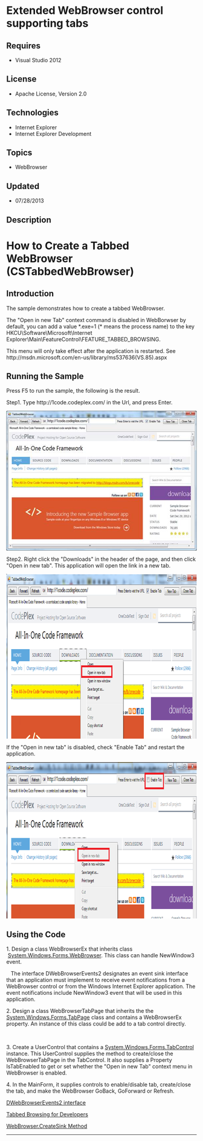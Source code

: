 # Extended WebBrowser control supporting tabs
## Requires
- Visual Studio 2012
## License
- Apache License, Version 2.0
## Technologies
- Internet Explorer
- Internet Explorer Development
## Topics
- WebBrowser
## Updated
- 07/28/2013
## Description

<h1>How to Create a Tabbed <span class="SpellE">WebBrowser</span> (<span class="SpellE">CSTabbedWebBrowser</span>)</h1>
<h2>Introduction</h2>
<p class="MsoNormal">The sample demonstrates how to create a tabbed <span class="SpellE">
WebBrowser</span>. </p>
<p class="MsoNormal">The &quot;Open in new Tab&quot; context command is disabled in
<span class="SpellE">WebBorwser</span> by default, you can add a value *.exe=1 (* means the process name) to the key HKCU\Software\Microsoft\Internet Explorer\Main\<span class="SpellE">FeatureControl</span>\FEATURE_TABBED_BROWSING.
</p>
<p class="MsoNormal">This menu will only take effect after the application is restarted. See http://msdn.microsoft.com/en-us/library/<span class="GramE">ms537636(</span>VS.85).aspx
</p>
<h2>Running the Sample</h2>
<p class="MsoNormal">Press F5 to run the sample, the following is the result.</p>
<p class="MsoNormal">Step1. Type http://1code.codeplex.com/ in the <span class="SpellE">
<span class="GramE">Url</span></span>, and press Enter. </p>
<p class="MsoNormal"><span style=""><img src="93202-image.png" alt="" width="576" height="370" align="middle">
</span></p>
<p class="MsoNormal">Step2. Right click the &quot;Downloads&quot; in the header of the page, and then click &quot;Open in new tab&quot;. This application will open the link in a new tab.
</p>
<p class="MsoNormal"><span style=""><img src="93203-image.png" alt="" width="933" height="436" align="middle">
</span></p>
<p class="MsoNormal">If the &quot;Open in new tab&quot; is disabled, check &quot;Enable Tab&quot; and restart the application.
</p>
<p class="MsoNormal"><span style=""><img src="93204-image.png" alt="" width="931" height="414" align="middle">
</span></p>
<h2>Using the Code</h2>
<p class="MsoNormal" style="margin-bottom:0in; margin-bottom:.0001pt; line-height:normal; text-autospace:none">
</p>
<p class="MsoNormal" style="margin-bottom:0in; margin-bottom:.0001pt; line-height:normal; text-autospace:none">
1. Design a class <span class="SpellE">WebBrowserEx</span> that inherits <span class="GramE">
class <span style="">&nbsp;</span><span class="SpellE"><a class="libraryLink" href="http://msdn.microsoft.com/en-US/library/System.Windows.Forms.WebBrowser.aspx" target="_blank" title="Auto generated link to System.Windows.Forms.WebBrowser">System.Windows.Forms.WebBrowser</a></span></span>. This class can handle NewWindow3 event.
</p>
<p class="MsoNormal" style="margin-bottom:0in; margin-bottom:.0001pt; line-height:normal; text-autospace:none">
</p>
<p class="MsoNormal" style="margin-bottom:0in; margin-bottom:.0001pt; line-height:normal; text-autospace:none">
<span style="">&nbsp;&nbsp; </span>The interface DWebBrowserEvents2 designates an event sink interface that an application must implement to receive event notifications from a
<span class="SpellE">WebBrowser</span> control or from the Windows Internet Explorer application. The event notifications include NewWindow3 event that will be used in this application.
</p>
<p class="MsoNormal" style="margin-bottom:0in; margin-bottom:.0001pt; line-height:normal; text-autospace:none">
</p>
<p class="MsoNormal" style="margin-bottom:0in; margin-bottom:.0001pt; line-height:normal; text-autospace:none">
2. Design a class <span class="SpellE">WebBrowserTabPage</span> that inherits the
<span class="SpellE">the</span> <span class="SpellE"><a class="libraryLink" href="http://msdn.microsoft.com/en-US/library/System.Windows.Forms.TabPage.aspx" target="_blank" title="Auto generated link to System.Windows.Forms.TabPage">System.Windows.Forms.TabPage</a></span> class and contains a
<span class="SpellE">WebBrowserEx</span> property. An instance of this class could be
<span class="GramE">add</span> to a tab control directly. </p>
<p class="MsoNormal" style="margin-bottom:0in; margin-bottom:.0001pt; line-height:normal; text-autospace:none">
<span style="">&nbsp;&nbsp;&nbsp;&nbsp;&nbsp;&nbsp; </span></p>
<p class="MsoNormal" style="margin-bottom:0in; margin-bottom:.0001pt; line-height:normal; text-autospace:none">
3. Create a <span class="SpellE">UserControl</span> that contains a <span class="SpellE">
<a class="libraryLink" href="http://msdn.microsoft.com/en-US/library/System.Windows.Forms.TabControl.aspx" target="_blank" title="Auto generated link to System.Windows.Forms.TabControl">System.Windows.Forms.TabControl</a></span> instance. This <span class="SpellE">UserControl</span> supplies the method to create/close the
<span class="SpellE">WebBrowserTabPage</span> in the <span class="SpellE">TabControl</span>. It also supplies a Property
<span class="SpellE">IsTabEnabled</span> to get or set whether the &quot;Open in new Tab&quot; context menu in
<span class="SpellE">WebBrowser</span> is enabled. </p>
<p class="MsoNormal" style="margin-bottom:0in; margin-bottom:.0001pt; line-height:normal; text-autospace:none">
</p>
<p class="MsoNormal" style="margin-bottom:0in; margin-bottom:.0001pt; line-height:normal; text-autospace:none">
4. In the <span class="SpellE">MainForm</span>, it supplies controls to enable/disable tab, create/close the tab, and make the
<span class="SpellE">WebBrowser</span> <span class="SpellE">GoBack</span>, <span class="SpellE">
GoForward</span> or Refresh.</p>
<p class="MsoNormal" style="margin-bottom:0in; margin-bottom:.0001pt; line-height:normal; text-autospace:none">
</p>
<p class="MsoNormal" style=""><span class="MsoHyperlink"><a href="http://msdn.microsoft.com/en-us/library/aa768283(VS.85).aspx">DWebBrowserEvents2 interface</a>
</span></p>
<p class="MsoNormal" style=""><span class="MsoHyperlink"><a href="http://msdn.microsoft.com/en-us/library/ms537636(VS.85).aspx">Tabbed Browsing for Developers</a>
</span></p>
<p class="MsoNormal" style=""><span class="MsoHyperlink"><a href="http://msdn.microsoft.com/en-us/library/system.windows.forms.webbrowser.createsink.aspx"><span class="SpellE">WebBrowser.CreateSink</span> Method</a>
</span></p>
<hr>
<div><a href="http://go.microsoft.com/?linkid=9759640" style="margin-top:3px"><img alt="" src="http://bit.ly/onecodelogo">
</a></div>
